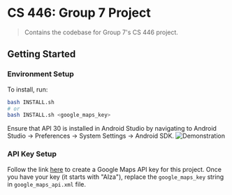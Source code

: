 # CS 446: Group 7 Project

> Contains the codebase for Group 7's CS 446 project.

<!-- [START getstarted] -->
## Getting Started

### Environment Setup

To install, run:

```bash
bash INSTALL.sh
# or
bash INSTALL.sh <google_maps_key>
```

Ensure that API 30 is installed in Android Studio by navigating to Android Studio -> Preferences -> System Settings -> Android SDK.
![Demonstration](https://i.imgur.com/3RxmVZP.png)

### API Key Setup
Follow the link [here](https://console.developers.google.com/flows/enableapi?apiid=maps_android_backend&keyType=CLIENT_SIDE_ANDROID) to create a Google Maps API key for this project.
Once you have your key (it starts with "AIza"), replace the `google_maps_key` string in `google_maps_api.xml` file.
<!-- [END getstarted] -->
